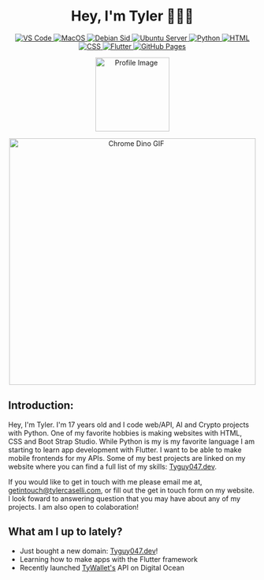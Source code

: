 <h1 align="center">Hey, I'm Tyler 👋👨‍💻</h1>

<p align="center">
  <a href="https://code.visualstudio.com">
    <img src="https://custom-icon-badges.demolab.com/badge/VS%20Code-0078d7.svg?logo=vsc&logoColor=white" alt="VS Code">
  </a>
  <a href="https://www.apple.com">
    <img src="https://img.shields.io/badge/MacOS-000000?logo=apple&logoColor=F0F0F0" alt="MacOS">
  </a>
  <a href="https://www.debian.org">
    <img src="https://img.shields.io/badge/Debian-A81D33?logo=debian&logoColor=fff" alt="Debian Sid">
  </a>
  <a href="https://ubuntu.com/download/server">
    <img src="https://img.shields.io/badge/Ubuntu-E95420?logo=ubuntu&logoColor=white" alt="Ubuntu Server">
  </a>
  <a href="https://www.python.org/downloads/">
    <img src="https://img.shields.io/badge/Python-3776AB?logo=python&logoColor=fff" alt="Python">
  </a>
  <a href="#">
    <img src="https://img.shields.io/badge/HTML-%23E34F26.svg?logo=html5&logoColor=white" alt="HTML">
  </a>
  <a href="#">
    <img src="https://img.shields.io/badge/CSS-639?logo=css&logoColor=fff" alt="CSS">
  </a>
  <a href="https://flutter.dev">
    <img src="https://img.shields.io/badge/Flutter-02569B?logo=flutter&logoColor=fff" alt="Flutter">
  </a>
  <a href="https://pages.github.com">
    <img src="https://img.shields.io/badge/GitHub%20Pages-121013?logo=github&logoColor=white" alt="GitHub Pages">
  </a>
</p>

<p align="center">
  <img src="https://tyguy047.dev/assets/img/profile.webp" width="150" height="150" alt="Profile Image">
</p>

<p align="center">
  <img src="https://storage.googleapis.com/gweb-uniblog-publish-prod/original_images/Dino_non-birthday_version.gif" width="500" alt="Chrome Dino GIF">
</p>

## Introduction:
 Hey, I'm Tyler. I'm 17 years old and I code web/API, AI and Crypto projects with Python. One of my favorite hobbies is making websites with HTML, CSS and Boot Strap Studio. While Python is my is my favorite language I am starting to learn app development with Flutter. I want to be able to make mobile frontends for my APIs. Some of my best projects are linked on my website where you can find a full list of my skills: [Tyguy047.dev](https://tyguy047.dev).

If you would like to get in touch with me please email me at, [getintouch@tylercaselli.com](getintouch@tylercaselli.com), or fill out the get in touch form on my website. I look foward to answering question that you may have about any of my projects. I am also open to colaboration!

## What am I up to lately?

- Just bought a new domain: [Tyguy047.dev](https://tyguy047.dev)!
- Learning how to make apps with the Flutter framework
- Recently launched [TyWallet's](https://www.tywallet.xyz) API on Digital Ocean
